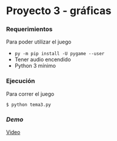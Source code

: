 # Proyecto 3 - gráficas

### Requerimientos
Para poder utilizar el juego 
- ```py -m pip install -U pygame --user```
- Tener audio encendido
- Python 3 mínimo

### Ejecución
Para correr el juego 

```shell
$ python tema3.py
```

### _Demo_
[Video](https://youtu.be/dAlyMBsZxHw)
